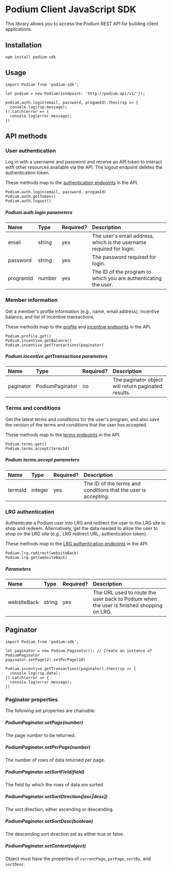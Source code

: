 # Podium Client JavaScript SDK

This library allows you to access the Podium REST API for building client applications. 

## Installation
```
npm install podium-sdk
```

## Usage
```
import Podium from 'podium-sdk';

let podium = new Podium({endpoint: 'http://podium.api/v1/'});

podium.auth.login(email, password, progamId).then(rsp => {
  console.log(rsp.message);
}).catch(error => {
  console.log(error.message);
})
``` 
 
## API methods

### User authentication
Log in with a username and password and receive an API token to interact with other resources available via the API. The logout endpoint deletes the authentication token. 

These methods map to the [authentication endpoints](https://developers.podiumrewards.com/api_docs/Member/Authentication) in the API. 

```
Podium.auth.login(email, password, progamId)
Podium.auth.getToken()
Podium.auth.logout()
```
 
##### Podium.auth.login parameters

| Name  | Type | Required? | Description |
| :------------- | :------------- | :------------- | :------------- |
| email  | string  | yes | The user's email address, which is the username required for login. |
| password  | string  | yes | The password required for login. |
| programId  | number | yes | The ID of the program to which you are authenticating the user. |


### Member information
Get a member's profile information (e.g., name, email address), incentive balance, and list of incentive transactions. 
 
These methods map to the [profile](https://developers.podiumrewards.com/api_docs/Member/Profile) and [incentive endpoints](https://developers.podiumrewards.com/api_docs/Member/Incentive%20Transactions) in the API. 
 
 ```
Podium.profile.get()
Podium.incentive.getBalance()
Podium.incentive.getTransactions(paginator)
```
##### Podium.incentive.getTransactions parameters

| Name  | Type | Required? | Description |
| :------------- | :------------- | :------------- | :------------- |
| paginator  | PodiumPaginator  | no | The paginator object will return paginated results. |

### Terms and conditions
Get the latest terms and conditions for the user's program, and also save the version of the terms and conditions that the user has accepted. 
 
These methods map to the [terms endpoints](https://developers.podiumrewards.com/api_docs/Member/Terms%20and%20Conditions#!) in the API.
 
```
Podium.terms.get()
Podium.terms.accept(termsId)
```
 
##### Podium.terms.accept parameters

| Name  | Type | Required? | Description |
| :---- | :---- | :------ | :------------- |
| termsId  | integer  | yes |  The ID of the terms and conditions that the user is accepting.  |



### LRG authentication
Authenticate a Podium user into LRG and redirect the user to the LRG site to shop and redeem. Alternatively, get the data needed to allow the user to shop on the LRG site (e.g., LRG redirect URL, authentication token). 
 
These methods map to the [LRG authentication endpoints](https://developers.podiumrewards.com/api_docs/Member/Lrg%20Authentication) in the API.
 
```
Podium.lrg.redirect(websiteBack)
Podium.lrg.get(websiteBack)
```
 
##### Parameters

| Name  | Type | Required? | Description |
| :------ | :----- | :----- | :------------- |
| websiteBack  | string  | yes |  The URL used to route the user back to Podium when the user is finished shopping on LRG. |


## Paginator
```
import Podium from 'podium-sdk';

let paginator = new Podium.Paginator(); // Create an instance of PodiumPaginator
paginator.setPage(2).setPerPage(10)

Podium.incentive.getTransactions(paginator).then(rsp => {
  console.log(rsp.data);
}).catch(error => {
  console.log(error.message);
})
``` 
### Paginator properties
The following set properties are chainable:

##### PodiumPaginator.setPage(number) 
The page number to be returned.
##### PodiumPaginator.setPerPage(number) 
The number of rows of data returned per page. 
##### PodiumPaginator.setSortField(field) 
The field by which the rows of data are sorted. 
##### PodiumPaginator.setSortDirection([asc|desc]) 
The sort direction, either ascending or descending.
##### PodiumPaginator.setSortDesc(boolean)
The descending sort direction set as either true or false. 
##### PodiumPaginator.setContext(object)
Object must have the properties of `currentPage`, `perPage`, `sortBy`, and `sortDesc`. 
